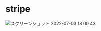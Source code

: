 # stripe

![スクリーンショット 2022-07-03 18 00 43](https://user-images.githubusercontent.com/57242907/177032920-57c276bd-2c0c-4a76-8f4b-8448fee783b2.png)
